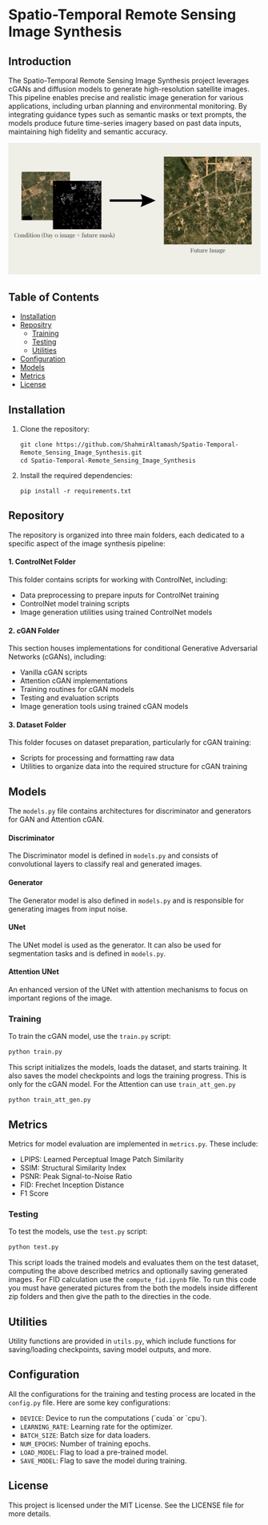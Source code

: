 # Spatio-Temporal Remote Sensing Image Synthesis

## Introduction
The Spatio-Temporal Remote Sensing Image Synthesis project leverages cGANs and diffusion models to generate high-resolution satellite images. This pipeline enables precise and realistic image generation for various applications, including urban planning and environmental monitoring. By integrating guidance types such as semantic masks or text prompts, the models produce future time-series imagery based on past data inputs, maintaining high fidelity and semantic accuracy.

<div align="center">
  <img src="Motivation.png" alt="Diagram">
</div>


## Table of Contents
- [Installation](#installation)
- [Repositry](#Repositry)
  - [Training](#training)
  - [Testing](#testing)
  - [Utilities](#utilities)
- [Configuration](#configuration)
- [Models](#models)
- [Metrics](#metrics)
- [License](#license)

## Installation

1. Clone the repository:
   ```
   git clone https://github.com/ShahmirAltamash/Spatio-Temporal-Remote_Sensing_Image_Synthesis.git
   cd Spatio-Temporal-Remote_Sensing_Image_Synthesis 
   ```

2. Install the required dependencies:
   ```
   pip install -r requirements.txt
   ```

## Repository

The repository is organized into three main folders, each dedicated to a specific aspect of the image synthesis pipeline:

#### 1. ControlNet Folder

This folder contains scripts for working with ControlNet, including:

- Data preprocessing to prepare inputs for ControlNet training
- ControlNet model training scripts
- Image generation utilities using trained ControlNet models

#### 2. cGAN Folder

This section houses implementations for conditional Generative Adversarial Networks (cGANs), including:

- Vanilla cGAN scripts
- Attention cGAN implementations
- Training routines for cGAN models
- Testing and evaluation scripts
- Image generation tools using trained cGAN models

#### 3. Dataset Folder

This folder focuses on dataset preparation, particularly for cGAN training:

- Scripts for processing and formatting raw data
- Utilities to organize data into the required structure for cGAN training

## Models
The `models.py` file contains architectures for discriminator and generators for GAN and Attention cGAN.

#### Discriminator
The Discriminator model is defined in `models.py` and consists of convolutional layers to classify real and generated images.

#### Generator
The Generator model is also defined in `models.py` and is responsible for generating images from input noise.

#### UNet
The UNet model is used as the generator. It can also be used for segmentation tasks and is defined in `models.py`.

#### Attention UNet
An enhanced version of the UNet with attention mechanisms to focus on important regions of the image.

### Training

To train the cGAN model, use the `train.py` script:

   ```bash
   python train.py
  ```

This script initializes the models, loads the dataset, and starts training. It also saves the model checkpoints and logs the training progress.
This is only for the cGAN model. For the Attention can use `train_att_gen.py`
```
python train_att_gen.py
```

## Metrics
Metrics for model evaluation are implemented in `metrics.py`. These include:

- LPIPS: Learned Perceptual Image Patch Similarity
- SSIM: Structural Similarity Index
- PSNR: Peak Signal-to-Noise Ratio
- FID: Frechet Inception Distance 
- F1 Score


### Testing

To test the models, use the `test.py` script:

   ```bash
   python test.py
   ```

This script loads the trained models and evaluates them on the test dataset, computing the above described metrics and optionally saving generated images.
For FID calculation use the `compute_fid.ipynb` file. To run this code you must have generated pictures from the both the models inside different zip folders and then give the path to the directies in the code.

## Utilities
Utility functions are provided in `utils.py`, which include functions for saving/loading checkpoints, saving model outputs, and more.

## Configuration
All the configurations for the training and testing process are located in the `config.py` file. Here are some key configurations:

- `DEVICE`: Device to run the computations (\`cuda\` or \`cpu\`).
- `LEARNING_RATE`: Learning rate for the optimizer.
- `BATCH_SIZE`: Batch size for data loaders.
- `NUM_EPOCHS`: Number of training epochs.
- `LOAD_MODEL`: Flag to load a pre-trained model.
- `SAVE_MODEL`: Flag to save the model during training.


## License
This project is licensed under the MIT License. See the LICENSE file for more details.
